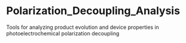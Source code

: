 # Polarization_Decoupling_Analysis
Tools for analyzing product evolution and device properties in photoelectrochemical polarization decoupling
